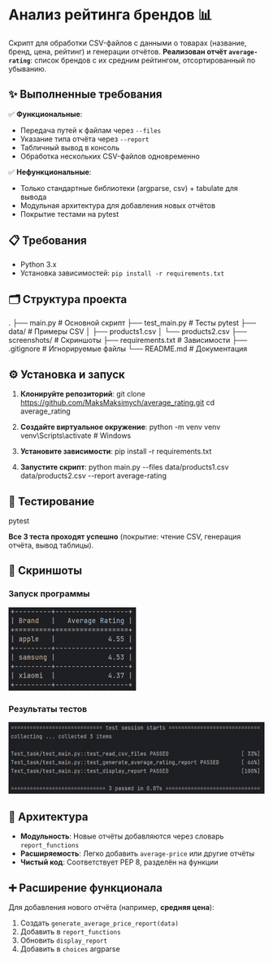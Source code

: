 # Анализ рейтинга брендов 📊

Скрипт для обработки CSV-файлов с данными о товарах (название, бренд, цена, рейтинг) и генерации отчётов. **Реализован отчёт `average-rating`**: список брендов с их средним рейтингом, отсортированный по убыванию.

## ✨ Выполненные требования
✅ **Функциональные**:
- Передача путей к файлам через `--files`
- Указание типа отчёта через `--report`
- Табличный вывод в консоль
- Обработка нескольких CSV-файлов одновременно

✅ **Нефункциональные**:
- Только стандартные библиотеки (argparse, csv) + tabulate для вывода
- Модульная архитектура для добавления новых отчётов
- Покрытие тестами на pytest


## 📋 Требования
- Python 3.x
- Установка зависимостей: `pip install -r requirements.txt`

## 🗂 Структура проекта
.
├── main.py          # Основной скрипт
├── test_main.py     # Тесты pytest
├── data/            # Примеры CSV
│   ├── products1.csv
│   └── products2.csv
├── screenshots/     # Скриншоты
├── requirements.txt # Зависимости
├── .gitignore       # Игнорируемые файлы
└── README.md        # Документация


## ⚙️ Установка и запуск
1. **Клонируйте репозиторий**:
git clone https://github.com/MaksMaksimych/average_rating.git
cd average_rating


2. **Создайте виртуальное окружение**:
python -m venv venv
venv\Scripts\activate  # Windows


3. **Установите зависимости**:
pip install -r requirements.txt


4. **Запустите скрипт**:
python main.py --files data/products1.csv data/products2.csv --report average-rating


## 🧪 Тестирование
pytest


**Все 3 теста проходят успешно** (покрытие: чтение CSV, генерация отчёта, вывод таблицы).

## 📸 Скриншоты

### Запуск программы
![Запуск программы](screenshots/main.png)

### Результаты тестов
![Результаты тестов](screenshots/test.png)

## 🔧 Архитектура
- **Модульность**: Новые отчёты добавляются через словарь `report_functions`
- **Расширяемость**: Легко добавить `average-price` или другие отчёты
- **Чистый код**: Соответствует PEP 8, разделён на функции

## ➕ Расширение функционала
Для добавления нового отчёта (например, **средняя цена**):
1. Создать `generate_average_price_report(data)`
2. Добавить в `report_functions`
3. Обновить `display_report`
4. Добавить в `choices` argparse

